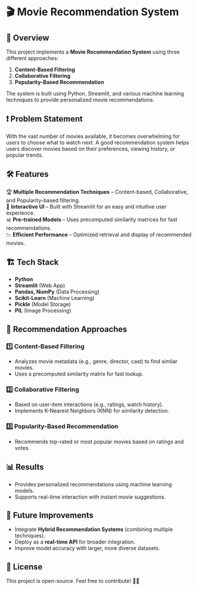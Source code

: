 # 🎬 Movie Recommendation System

## 🚀 Overview
This project implements a **Movie Recommendation System** using three different approaches:  
1. **Content-Based Filtering**  
2. **Collaborative Filtering**  
3. **Popularity-Based Recommendation**  

The system is built using Python, Streamlit, and various machine learning techniques to provide personalized movie recommendations.

## ❗ Problem Statement
With the vast number of movies available, it becomes overwhelming for users to choose what to watch next. A good recommendation system helps users discover movies based on their preferences, viewing history, or popular trends.

## 🛠️ Features
🏆 **Multiple Recommendation Techniques** – Content-based, Collaborative, and Popularity-based filtering.  
🔎 **Interactive UI** – Built with Streamlit for an easy and intuitive user experience.  
📊 **Pre-trained Models** – Uses precomputed similarity matrices for fast recommendations.  
📉 **Efficient Performance** – Optimized retrieval and display of recommended movies.  

## 🏗️ Tech Stack
- **Python**
- **Streamlit** (Web App)
- **Pandas, NumPy** (Data Processing)
- **Scikit-Learn** (Machine Learning)
- **Pickle** (Model Storage)
- **PIL** (Image Processing)

## 📌 Recommendation Approaches
### 1️⃣ Content-Based Filtering  
- Analyzes movie metadata (e.g., genre, director, cast) to find similar movies.  
- Uses a precomputed similarity matrix for fast lookup.  

### 2️⃣ Collaborative Filtering  
- Based on user-item interactions (e.g., ratings, watch history).  
- Implements K-Nearest Neighbors (KNN) for similarity detection.  

### 3️⃣ Popularity-Based Recommendation  
- Recommends top-rated or most popular movies based on ratings and votes.  

## 📊 Results
- Provides personalized recommendations using machine learning models.  
- Supports real-time interaction with instant movie suggestions.  

## 🔮 Future Improvements
- Integrate **Hybrid Recommendation Systems** (combining multiple techniques).  
- Deploy as a **real-time API** for broader integration.  
- Improve model accuracy with larger, more diverse datasets.  

## 📜 License
This project is open-source. Feel free to contribute! 🎥✨
